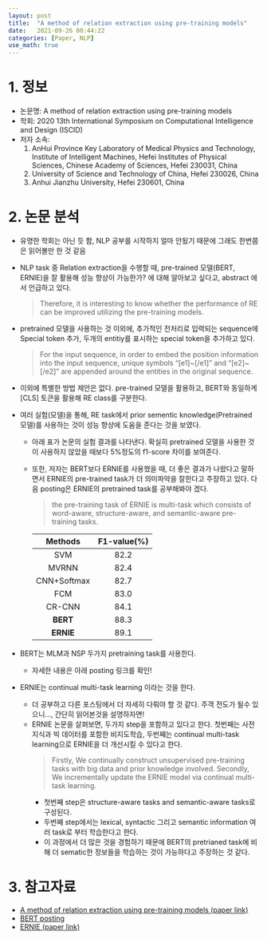 ```yaml
---
layout: post
title:  "A method of relation extraction using pre-training models"
date:   2021-09-26 00:44:22
categories: [Paper, NLP]
use_math: true
---
```


# 1. 정보
* 논문명: A method of relation extraction using pre-training models
* 학회: 2020 13th International Symposium on Computational Intelligence and Design (ISCID)
* 저자 소속: 
    1. AnHui Province Key Laboratory of Medical Physics and Technology, Institute of Intelligent Machines, Hefei Institutes of Physical Sciences, Chinese Academy of Sciences, Hefei 230031, China
    2. University of Science and Technology of China, Hefei 230026, China
    3. Anhui Jianzhu University, Hefei 230601, China

# 2. 논문 분석
* 유명한 학회는 아닌 듯 함, NLP 공부를 시작하지 얼마 안됬기 때문에 그래도 한번쯤은 읽어볼만 한 것 같음

* NLP task 중 Relation extraction을 수행할 때, pre-trained 모델(BERT, ERNIE)을 잘 활용해 성능 향상이 가능한가? 에 대해 알아보고 싶다고, abstract 에서 언급하고 있다.
    > Therefore, it is interesting to know whether the performance of RE can be improved utilizing the pre-training models.

* pretrained 모델을 사용하는 것 이외에, 추가적인 전처리로 입력되는 sequence에 Special token 추가, 두개의 entitiy를 표시하는 special token을 추가하고 있다.
    > For the input sequence, in order to embed the position information into the input sequence, unique symbols “[e1]~[/e1]” and “[e2]~[/e2]” are appended around the entities in the original sequence.

* 이외에 특별한 방법 제안은 없다. pre-trained 모델을 활용하고, BERT와 동일하게 [CLS] 토큰을 활용해 RE class를 구분한다.

* 여러 실험(모델)을 통해, RE task에서 prior sementic knowledge(Pretrained 모델)를 사용하는 것이 성능 향상에 도움을 준다는 것을 보였다.
    * 아래 표가 논문의 실험 결과를 나타낸다. 확실히 pretrained 모델을 사용한 것이 사용하지 않았을 때보다 5%정도의 f1-score 차이를 보여준다. 
    * 또한, 저자는 BERT보다 ERNIE를 사용했을 때, 더 좋은 결과가 나왔다고 말하면서 ERNIE의 pre-trained task가 더 의미파악을 잘한다고 주장하고 있다. 다음 posting은 ERNIE의 pretrained task를 공부해봐야 겠다.
        > the pre-training task of ERNIE is multi-task which consists of word-aware, structure-aware, and semantic-aware pre-training tasks.

        |Methods|F1-value(%)|
        |:---:|:---:|
        |SVM|82.2|
        |MVRNN|82.4|
        |CNN+Softmax|82.7|
        |FCM|83.0|
        |CR-CNN|84.1|
        |**BERT**|88.3|
        |**ERNIE**|89.1|

* BERT는 MLM과 NSP 두가지 pretraining task를 사용한다.
    * 자세한 내용은 아래 posting 링크를 확인!
* ERNIE는 continual multi-task learning 이라는 것을 한다.
    * 더 공부하고 다른 포스팅에서 더 자세히 다뤄야 할 것 같다. 주객 전도가 될수 있으니..., 간단히 읽어본것을 설명하자면!
    * ERNIE 논문을 살펴보면, 두가지 step을 포함하고 있다고 한다. 첫번째는 사전 지식과 빅 데이터를 포함한 비지도학습, 두번째는 continual multi-task learning으로 ERNIE을 더 개선시킬 수 있다고 한다.
        > Firstly, We continually construct unsupervised pre-training tasks with big data and prior knowledge involved. Secondly, We incrementally update the ERNIE model via continual multi-task learning.
        * 첫번째 step은 structure-aware tasks and semantic-aware tasks로 구성된다.
        * 두번째 step에서는 lexical, syntactic 그리고 semantic information 여러 task로 부터 학습한다고 한다.
        * 이 과정에서 더 많은 것을 경험하기 때문에 BERT의 pretrianed task에 비해 더 sematic한 정보들을 학습하는 것이 가능하다고 주장하는 것 같다.

# 3. 참고자료
* [A method of relation extraction using pre-training models (paper link)](https://ieeexplore.ieee.org/document/9325805)
* [BERT posting](https://kyunghyunlim.github.io/nlp/ml_ai/2021/09/14/bert.html)
* [ERNIE (paper link)](https://ojs.aaai.org//index.php/AAAI/article/view/6428)